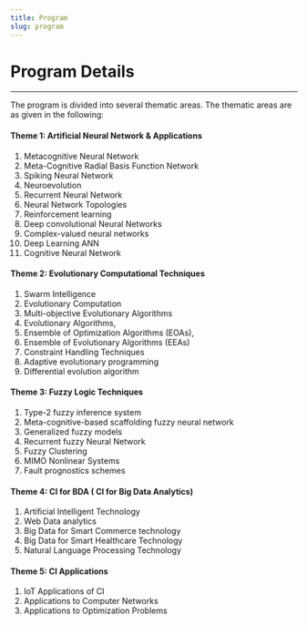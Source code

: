 ```yaml
---
title: Program
slug: program
---
```

# Program Details
---
The program is divided into several thematic areas. The thematic areas are as given in the following:  
  
#### Theme 1: Artificial Neural Network & Applications
1. Metacognitive Neural Network 
2. Meta-Cognitive Radial Basis Function Network
3. Spiking Neural Network
4. Neuroevolution
5. Recurrent Neural Network
6. Neural Network Topologies
7. Reinforcement learning
8.  Deep convolutional Neural Networks
9.  Complex-valued neural networks
10. Deep Learning ANN
11. Cognitive Neural Network
  
#### Theme 2: Evolutionary Computational Techniques
1. Swarm Intelligence
2. Evolutionary Computation
3. Multi-objective Evolutionary Algorithms
4. Evolutionary Algorithms,
5. Ensemble of Optimization Algorithms (EOAs), 
6. Ensemble of Evolutionary Algorithms (EEAs)
7. Constraint Handling Techniques
8. Adaptive evolutionary programming
9. Differential evolution algorithm
  
#### Theme 3: Fuzzy Logic Techniques
1. Type-2 fuzzy inference system
2. Meta-cognitive-based scaffolding fuzzy neural network
3. Generalized fuzzy models
4. Recurrent fuzzy Neural Network
5. Fuzzy Clustering
6. MIMO Nonlinear Systems
7. Fault prognostics schemes
  
#### Theme 4: CI for BDA ( CI for Big Data Analytics)
1. Artificial Intelligent Technology
2. Web Data analytics
3. Big Data for Smart Commerce technology
4. Big Data for Smart Healthcare Technology
5. Natural Language Processing Technology 
  
#### Theme 5: CI Applications
1. IoT Applications of CI
2. Applications to Computer Networks
3. Applications to Optimization Problems